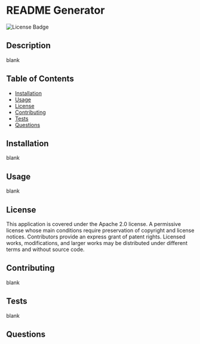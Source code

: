 
# README Generator
![License Badge](https://img.shields.io/badge/lisence-Apache%202.0-green)

## Description
blank

## Table of Contents
* [Installation](#installation)
* [Usage](#usage)
* [License](#license)
* [Contributing](#contributing)
* [Tests](#tests)
* [Questions](#questions)

## Installation
blank

## Usage
blank

## License
This application is covered under the Apache 2.0 license. A permissive license whose main conditions require preservation of copyright and license notices. Contributors provide an express grant of patent rights. Licensed works, modifications, and larger works may be distributed under different terms and without source code.

## Contributing
blank

## Tests
blank

## Questions
